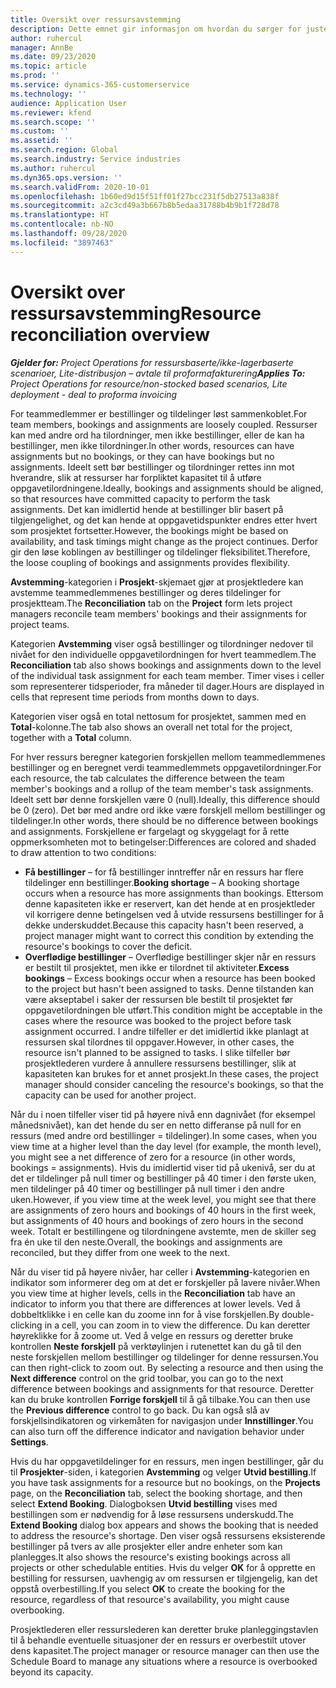 ```yaml
---
title: Oversikt over ressursavstemming
description: Dette emnet gir informasjon om hvordan du sørger for justering av ressursbestillinger og tilordninger til prosjekter.
author: ruhercul
manager: AnnBe
ms.date: 09/23/2020
ms.topic: article
ms.prod: ''
ms.service: dynamics-365-customerservice
ms.technology: ''
audience: Application User
ms.reviewer: kfend
ms.search.scope: ''
ms.custom: ''
ms.assetid: ''
ms.search.region: Global
ms.search.industry: Service industries
ms.author: ruhercul
ms.dyn365.ops.version: ''
ms.search.validFrom: 2020-10-01
ms.openlocfilehash: 1b60ed9d15f51ff01f27bcc231f5db27513a838f
ms.sourcegitcommit: a2c3cd49a3b667b8b5edaa31788b4b9b1f728d78
ms.translationtype: HT
ms.contentlocale: nb-NO
ms.lasthandoff: 09/28/2020
ms.locfileid: "3897463"
---
```

# <a name="resource-reconciliation-overview"></a><span data-ttu-id="c3ae0-103">Oversikt over ressursavstemming</span><span class="sxs-lookup"><span data-stu-id="c3ae0-103">Resource reconciliation overview</span></span>

<span data-ttu-id="c3ae0-104">_**Gjelder for:** Project Operations for ressursbaserte/ikke-lagerbaserte scenarioer, Lite-distribusjon – avtale til proformafakturering_</span><span class="sxs-lookup"><span data-stu-id="c3ae0-104">_**Applies To:** Project Operations for resource/non-stocked based scenarios, Lite deployment - deal to proforma invoicing_</span></span>

<span data-ttu-id="c3ae0-105">For teammedlemmer er bestillinger og tildelinger løst sammenkoblet.</span><span class="sxs-lookup"><span data-stu-id="c3ae0-105">For team members, bookings and assignments are loosely coupled.</span></span> <span data-ttu-id="c3ae0-106">Ressurser kan med andre ord ha tilordninger, men ikke bestillinger, eller de kan ha bestillinger, men ikke tilordninger.</span><span class="sxs-lookup"><span data-stu-id="c3ae0-106">In other words, resources can have assignments but no bookings, or they can have bookings but no assignments.</span></span> <span data-ttu-id="c3ae0-107">Ideelt sett bør bestillinger og tilordninger rettes inn mot hverandre, slik at ressurser har forpliktet kapasitet til å utføre oppgavetilordningene.</span><span class="sxs-lookup"><span data-stu-id="c3ae0-107">Ideally, bookings and assignments should be aligned, so that resources have committed capacity to perform the task assignments.</span></span> <span data-ttu-id="c3ae0-108">Det kan imidlertid hende at bestillinger blir basert på tilgjengelighet, og det kan hende at oppgavetidspunkter endres etter hvert som prosjektet fortsetter.</span><span class="sxs-lookup"><span data-stu-id="c3ae0-108">However, the bookings might be based on availability, and task timings might change as the project continues.</span></span> <span data-ttu-id="c3ae0-109">Derfor gir den løse koblingen av bestillinger og tildelinger fleksibilitet.</span><span class="sxs-lookup"><span data-stu-id="c3ae0-109">Therefore, the loose coupling of bookings and assignments provides flexibility.</span></span>

<span data-ttu-id="c3ae0-110">**Avstemming**-kategorien i **Prosjekt**-skjemaet gjør at prosjektledere kan avstemme teammedlemmenes bestillinger og deres tildelinger for prosjektteam.</span><span class="sxs-lookup"><span data-stu-id="c3ae0-110">The **Reconciliation** tab on the **Project** form lets project managers reconcile team members' bookings and their assignments for project teams.</span></span>

<span data-ttu-id="c3ae0-111">Kategorien **Avstemming** viser også bestillinger og tilordninger nedover til nivået for den individuelle oppgavetilordningen for hvert teammedlem.</span><span class="sxs-lookup"><span data-stu-id="c3ae0-111">The **Reconciliation** tab also shows bookings and assignments down to the level of the individual task assignment for each team member.</span></span> <span data-ttu-id="c3ae0-112">Timer vises i celler som representerer tidsperioder, fra måneder til dager.</span><span class="sxs-lookup"><span data-stu-id="c3ae0-112">Hours are displayed in cells that represent time periods from months down to days.</span></span>

<span data-ttu-id="c3ae0-113">Kategorien viser også en total nettosum for prosjektet, sammen med en **Total**-kolonne.</span><span class="sxs-lookup"><span data-stu-id="c3ae0-113">The tab also shows an overall net total for the project, together with a **Total** column.</span></span>

<span data-ttu-id="c3ae0-114">For hver ressurs beregner kategorien forskjellen mellom teammedlemmenes bestillinger og en beregnet verdi teammedlemmets oppgavetilordninger.</span><span class="sxs-lookup"><span data-stu-id="c3ae0-114">For each resource, the tab calculates the difference between the team member's bookings and a rollup of the team member's task assignments.</span></span> <span data-ttu-id="c3ae0-115">Ideelt sett bør denne forskjellen være 0 (null).</span><span class="sxs-lookup"><span data-stu-id="c3ae0-115">Ideally, this difference should be 0 (zero).</span></span> <span data-ttu-id="c3ae0-116">Det bør med andre ord ikke være forskjell mellom bestillinger og tildelinger.</span><span class="sxs-lookup"><span data-stu-id="c3ae0-116">In other words, there should be no difference between bookings and assignments.</span></span> <span data-ttu-id="c3ae0-117">Forskjellene er fargelagt og skyggelagt for å rette oppmerksomheten mot to betingelser:</span><span class="sxs-lookup"><span data-stu-id="c3ae0-117">Differences are colored and shaded to draw attention to two conditions:</span></span>

- <span data-ttu-id="c3ae0-118">**Få bestillinger** – for få bestillinger inntreffer når en ressurs har flere tildelinger enn bestillinger.</span><span class="sxs-lookup"><span data-stu-id="c3ae0-118">**Booking shortage** – A booking shortage occurs when a resource has more assignments than bookings.</span></span> <span data-ttu-id="c3ae0-119">Ettersom denne kapasiteten ikke er reservert, kan det hende at en prosjektleder vil korrigere denne betingelsen ved å utvide ressursens bestillinger for å dekke underskuddet.</span><span class="sxs-lookup"><span data-stu-id="c3ae0-119">Because this capacity hasn't been reserved, a project manager might want to correct this condition by extending the resource's bookings to cover the deficit.</span></span>
- <span data-ttu-id="c3ae0-120">**Overflødige bestillinger** – Overflødige bestillinger skjer når en ressurs er bestilt til prosjektet, men ikke er tilordnet til aktiviteter.</span><span class="sxs-lookup"><span data-stu-id="c3ae0-120">**Excess bookings** – Excess bookings occur when a resource has been booked to the project but hasn't been assigned to tasks.</span></span> <span data-ttu-id="c3ae0-121">Denne tilstanden kan være akseptabel i saker der ressursen ble bestilt til prosjektet før oppgavetilordningen ble utført.</span><span class="sxs-lookup"><span data-stu-id="c3ae0-121">This condition might be acceptable in the cases where the resource was booked to the project before task assignment occurred.</span></span> <span data-ttu-id="c3ae0-122">I andre tilfeller er det imidlertid ikke planlagt at ressursen skal tilordnes til oppgaver.</span><span class="sxs-lookup"><span data-stu-id="c3ae0-122">However, in other cases, the resource isn't planned to be assigned to tasks.</span></span> <span data-ttu-id="c3ae0-123">I slike tilfeller bør prosjektlederen vurdere å annullere ressursens bestillinger, slik at kapasiteten kan brukes for et annet prosjekt.</span><span class="sxs-lookup"><span data-stu-id="c3ae0-123">In these cases, the project manager should consider canceling the resource's bookings, so that the capacity can be used for another project.</span></span>

<span data-ttu-id="c3ae0-124">Når du i noen tilfeller viser tid på høyere nivå enn dagnivået (for eksempel månedsnivået), kan det hende du ser en netto differanse på null for en ressurs (med andre ord bestillinger = tildelinger).</span><span class="sxs-lookup"><span data-stu-id="c3ae0-124">In some cases, when you view time at a higher level than the day level (for example, the month level), you might see a net difference of zero for a resource (in other words, bookings = assignments).</span></span> <span data-ttu-id="c3ae0-125">Hvis du imidlertid viser tid på ukenivå, ser du at det er tildelinger på null timer og bestillinger på 40 timer i den første uken, men tildelinger på 40 timer og bestillinger på null timer i den andre uken.</span><span class="sxs-lookup"><span data-stu-id="c3ae0-125">However, if you view time at the week level, you might see that there are assignments of zero hours and bookings of 40 hours in the first week, but assignments of 40 hours and bookings of zero hours in the second week.</span></span> <span data-ttu-id="c3ae0-126">Totalt er bestillingene og tilordningene avstemte, men de skiller seg fra én uke til den neste.</span><span class="sxs-lookup"><span data-stu-id="c3ae0-126">Overall, the bookings and assignments are reconciled, but they differ from one week to the next.</span></span>

<span data-ttu-id="c3ae0-127">Når du viser tid på høyere nivåer, har celler i **Avstemming**-kategorien en indikator som informerer deg om at det er forskjeller på lavere nivåer.</span><span class="sxs-lookup"><span data-stu-id="c3ae0-127">When you view time at higher levels, cells in the **Reconciliation** tab have an indicator to inform you that there are differences at lower levels.</span></span> <span data-ttu-id="c3ae0-128">Ved å dobbeltklikke i en celle kan du zoome inn for å vise forskjellen.</span><span class="sxs-lookup"><span data-stu-id="c3ae0-128">By double-clicking in a cell, you can zoom in to view the difference.</span></span> <span data-ttu-id="c3ae0-129">Du kan deretter høyreklikke for å zoome ut. Ved å velge en ressurs og deretter bruke kontrollen **Neste forskjell** på verktøylinjen i rutenettet kan du gå til den neste forskjellen mellom bestillinger og tildelinger for denne ressursen.</span><span class="sxs-lookup"><span data-stu-id="c3ae0-129">You can then right-click to zoom out. By selecting a resource and then using the **Next difference** control on the grid toolbar, you can go to the next difference between bookings and assignments for that resource.</span></span> <span data-ttu-id="c3ae0-130">Deretter kan du bruke kontrollen **Forrige forskjell** til å gå tilbake.</span><span class="sxs-lookup"><span data-stu-id="c3ae0-130">You can then use the **Previous difference** control to go back.</span></span> <span data-ttu-id="c3ae0-131">Du kan også slå av forskjellsindikatoren og virkemåten for navigasjon under **Innstillinger**.</span><span class="sxs-lookup"><span data-stu-id="c3ae0-131">You can also turn off the difference indicator and navigation behavior under **Settings**.</span></span>


<span data-ttu-id="c3ae0-132">Hvis du har oppgavetildelinger for en ressurs, men ingen bestillinger, går du til **Prosjekter**-siden, i kategorien **Avstemming** og velger **Utvid bestilling**.</span><span class="sxs-lookup"><span data-stu-id="c3ae0-132">If you have task assignments for a resource but no bookings, on the **Projects** page, on the **Reconciliation** tab, select the booking shortage, and then select **Extend Booking**.</span></span> <span data-ttu-id="c3ae0-133">Dialogboksen **Utvid bestilling** vises med bestillingen som er nødvendig for å løse ressursens underskudd.</span><span class="sxs-lookup"><span data-stu-id="c3ae0-133">The **Extend Booking** dialog box appears and shows the booking that is needed to address the resource's shortage.</span></span> <span data-ttu-id="c3ae0-134">Den viser også ressursens eksisterende bestillinger på tvers av alle prosjekter eller andre enheter som kan planlegges.</span><span class="sxs-lookup"><span data-stu-id="c3ae0-134">It also shows the resource's existing bookings across all projects or other schedulable entities.</span></span> <span data-ttu-id="c3ae0-135">Hvis du velger **OK** for å opprette en bestilling for ressursen, uavhengig av om ressursen er tilgjengelig, kan det oppstå overbestilling.</span><span class="sxs-lookup"><span data-stu-id="c3ae0-135">If you select **OK** to create the booking for the resource, regardless of that resource's availability, you might cause overbooking.</span></span>

<span data-ttu-id="c3ae0-136">Prosjektlederen eller ressurslederen kan deretter bruke planleggingstavlen til å behandle eventuelle situasjoner der en ressurs er overbestilt utover dens kapasitet.</span><span class="sxs-lookup"><span data-stu-id="c3ae0-136">The project manager or resource manager can then use the Schedule Board to manage any situations where a resource is overbooked beyond its capacity.</span></span>

